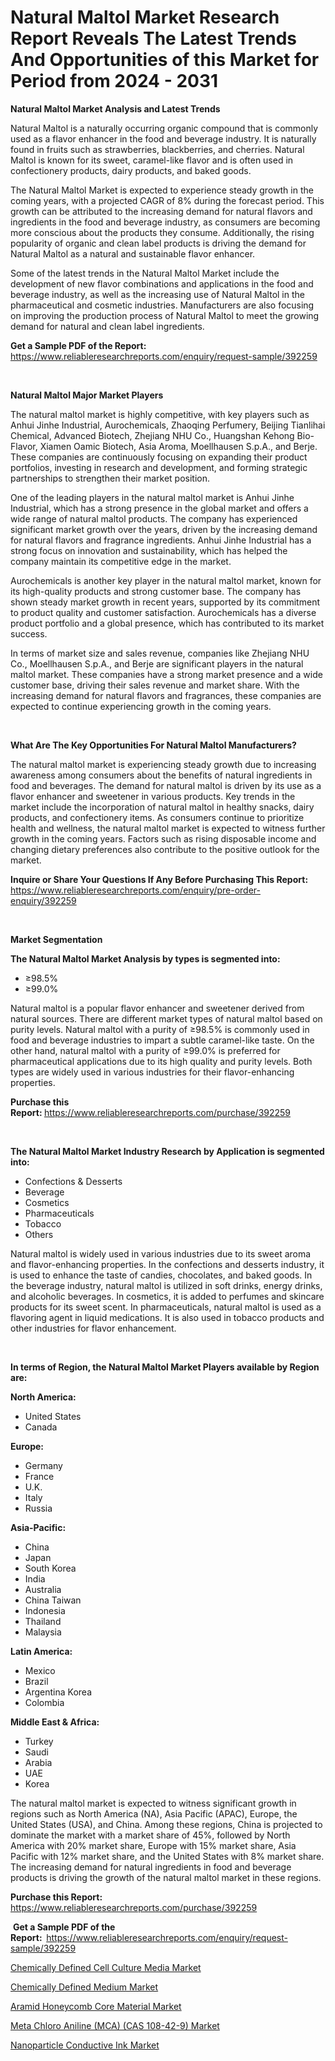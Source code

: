 <p><h1>Natural Maltol Market Research Report Reveals The Latest Trends And Opportunities of this Market for Period from 2024 - 2031</h1></p><p><strong>Natural Maltol Market Analysis and Latest Trends</strong></p>
<p><p>Natural Maltol is a naturally occurring organic compound that is commonly used as a flavor enhancer in the food and beverage industry. It is naturally found in fruits such as strawberries, blackberries, and cherries. Natural Maltol is known for its sweet, caramel-like flavor and is often used in confectionery products, dairy products, and baked goods.</p><p>The Natural Maltol Market is expected to experience steady growth in the coming years, with a projected CAGR of 8% during the forecast period. This growth can be attributed to the increasing demand for natural flavors and ingredients in the food and beverage industry, as consumers are becoming more conscious about the products they consume. Additionally, the rising popularity of organic and clean label products is driving the demand for Natural Maltol as a natural and sustainable flavor enhancer.</p><p>Some of the latest trends in the Natural Maltol Market include the development of new flavor combinations and applications in the food and beverage industry, as well as the increasing use of Natural Maltol in the pharmaceutical and cosmetic industries. Manufacturers are also focusing on improving the production process of Natural Maltol to meet the growing demand for natural and clean label ingredients.</p></p>
<p><strong>Get a Sample PDF of the Report:&nbsp;</strong> <a href="https://www.reliableresearchreports.com/enquiry/request-sample/392259">https://www.reliableresearchreports.com/enquiry/request-sample/392259</a></p>
<p>&nbsp;</p>
<p><strong>Natural Maltol Major Market Players</strong></p>
<p><p>The natural maltol market is highly competitive, with key players such as Anhui Jinhe Industrial, Aurochemicals, Zhaoqing Perfumery, Beijing Tianlihai Chemical, Advanced Biotech, Zhejiang NHU Co., Huangshan Kehong Bio-Flavor, Xiamen Oamic Biotech, Asia Aroma, Moellhausen S.p.A., and Berje. These companies are continuously focusing on expanding their product portfolios, investing in research and development, and forming strategic partnerships to strengthen their market position.</p><p>One of the leading players in the natural maltol market is Anhui Jinhe Industrial, which has a strong presence in the global market and offers a wide range of natural maltol products. The company has experienced significant market growth over the years, driven by the increasing demand for natural flavors and fragrance ingredients. Anhui Jinhe Industrial has a strong focus on innovation and sustainability, which has helped the company maintain its competitive edge in the market.</p><p>Aurochemicals is another key player in the natural maltol market, known for its high-quality products and strong customer base. The company has shown steady market growth in recent years, supported by its commitment to product quality and customer satisfaction. Aurochemicals has a diverse product portfolio and a global presence, which has contributed to its market success.</p><p>In terms of market size and sales revenue, companies like Zhejiang NHU Co., Moellhausen S.p.A., and Berje are significant players in the natural maltol market. These companies have a strong market presence and a wide customer base, driving their sales revenue and market share. With the increasing demand for natural flavors and fragrances, these companies are expected to continue experiencing growth in the coming years.</p></p>
<p>&nbsp;</p>
<p><strong>What Are The Key Opportunities For Natural Maltol Manufacturers?</strong></p>
<p><p>The natural maltol market is experiencing steady growth due to increasing awareness among consumers about the benefits of natural ingredients in food and beverages. The demand for natural maltol is driven by its use as a flavor enhancer and sweetener in various products. Key trends in the market include the incorporation of natural maltol in healthy snacks, dairy products, and confectionery items. As consumers continue to prioritize health and wellness, the natural maltol market is expected to witness further growth in the coming years. Factors such as rising disposable income and changing dietary preferences also contribute to the positive outlook for the market.</p></p>
<p><strong>Inquire or Share Your Questions If Any Before Purchasing This Report:</strong> <a href="https://www.reliableresearchreports.com/enquiry/pre-order-enquiry/392259">https://www.reliableresearchreports.com/enquiry/pre-order-enquiry/392259</a></p>
<p>&nbsp;</p>
<p><strong>Market Segmentation</strong></p>
<p><strong>The Natural Maltol Market Analysis by types is segmented into:</strong></p>
<p><ul><li>≥98.5%</li><li>≥99.0%</li></ul></p>
<p><p>Natural maltol is a popular flavor enhancer and sweetener derived from natural sources. There are different market types of natural maltol based on purity levels. Natural maltol with a purity of ≥98.5% is commonly used in food and beverage industries to impart a subtle caramel-like taste. On the other hand, natural maltol with a purity of ≥99.0% is preferred for pharmaceutical applications due to its high quality and purity levels. Both types are widely used in various industries for their flavor-enhancing properties.</p></p>
<p><strong>Purchase this Report:&nbsp;</strong><a href="https://www.reliableresearchreports.com/purchase/392259">https://www.reliableresearchreports.com/purchase/392259</a></p>
<p>&nbsp;</p>
<p><strong>The Natural Maltol Market Industry Research by Application is segmented into:</strong></p>
<p><ul><li>Confections & Desserts</li><li>Beverage</li><li>Cosmetics</li><li>Pharmaceuticals</li><li>Tobacco</li><li>Others</li></ul></p>
<p><p>Natural maltol is widely used in various industries due to its sweet aroma and flavor-enhancing properties. In the confections and desserts industry, it is used to enhance the taste of candies, chocolates, and baked goods. In the beverage industry, natural maltol is utilized in soft drinks, energy drinks, and alcoholic beverages. In cosmetics, it is added to perfumes and skincare products for its sweet scent. In pharmaceuticals, natural maltol is used as a flavoring agent in liquid medications. It is also used in tobacco products and other industries for flavor enhancement.</p></p>
<p>&nbsp;</p>
<p><strong>In terms of Region, the Natural Maltol Market Players available by Region are:</strong></p>
<p>
    <p> <strong> North America: </strong>
        <ul>
            <li>United States</li>
            <li>Canada</li>
        </ul>
        </p> 
    <p> <strong> Europe: </strong>
        <ul>
            <li>Germany</li>
            <li>France</li>
            <li>U.K.</li>
            <li>Italy</li>
            <li>Russia</li>
        </ul>
        </p> 
    <p> <strong> Asia-Pacific: </strong>
        <ul>
            <li>China</li>
            <li>Japan</li>
            <li>South Korea</li>
            <li>India</li>
            <li>Australia</li>
            <li>China Taiwan</li>
            <li>Indonesia</li>
            <li>Thailand</li>
            <li>Malaysia</li>
        </ul>
        </p> 
    <p> <strong> Latin America: </strong>
        <ul>
            <li>Mexico</li>
            <li>Brazil</li>
            <li>Argentina Korea</li>
            <li>Colombia</li>
        </ul>
        </p> 
    <p> <strong> Middle East & Africa: </strong>
        <ul>
            <li>Turkey</li>
            <li>Saudi</li>
            <li>Arabia</li>
            <li>UAE</li>
            <li>Korea</li>
        </ul>
    </p>
    </p>
<p><p>The natural maltol market is expected to witness significant growth in regions such as North America (NA), Asia Pacific (APAC), Europe, the United States (USA), and China. Among these regions, China is projected to dominate the market with a market share of 45%, followed by North America with 20% market share, Europe with 15% market share, Asia Pacific with 12% market share, and the United States with 8% market share. The increasing demand for natural ingredients in food and beverage products is driving the growth of the natural maltol market in these regions.</p></p>
<p><strong>Purchase this Report: </strong><a href="https://www.reliableresearchreports.com/purchase/392259">https://www.reliableresearchreports.com/purchase/392259</a></p>
<p>&nbsp;<strong>Get a Sample PDF of the Report:&nbsp;&nbsp;</strong><a href="https://www.reliableresearchreports.com/enquiry/request-sample/392259">https://www.reliableresearchreports.com/enquiry/request-sample/392259</a></p>
<p><strong></strong></p>
<p><p><a href="https://view.publitas.com/reportprime-1/chemically-defined-cell-culture-media-market-research-report-provides-thorough-industry-overview-which-offers-an-in-depth-analysis-of-product-trends-and-new-market-divisions/">Chemically Defined Cell Culture Media Market</a></p><p><a href="https://view.publitas.com/reportprime-1/chemically-defined-medium-market-research-report-provides-critical-insights-that-can-help-shape-business-development-and-investment-strategies/">Chemically Defined Medium Market</a></p><p><a href="https://valiant-lunge-8fe.notion.site/Aramid-Honeycomb-Core-Material-Market-Size-Reflecting-a-Forecast-Till-2031-Market-By-Type-By-Appli-ac4630be42664426b8db61e437877909">Aramid Honeycomb Core Material Market</a></p><p><a href="https://github.com/johnbach50/Market-Research-Report-List-2/blob/main/meta-chloro-aniline-mca-cas-108-42-9-market.md">Meta Chloro Aniline (MCA) (CAS 108-42-9) Market</a></p><p><a href="https://picayune-night-cbd.notion.site/Nanoparticle-Conductive-Ink-Market-Size-Focuses-on-Market-Dynamics-In-Depth-Analysis-and-Future-Pro-526c834f8728426fbdedd493b9eb1045">Nanoparticle Conductive Ink Market</a></p></p>